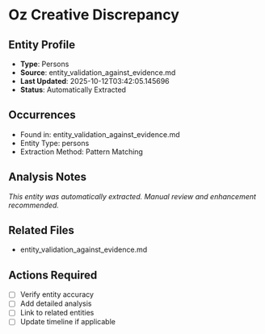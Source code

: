 # Oz Creative Discrepancy

## Entity Profile
- **Type**: Persons
- **Source**: entity_validation_against_evidence.md
- **Last Updated**: 2025-10-12T03:42:05.145696
- **Status**: Automatically Extracted

## Occurrences
- Found in: entity_validation_against_evidence.md
- Entity Type: persons
- Extraction Method: Pattern Matching

## Analysis Notes
*This entity was automatically extracted. Manual review and enhancement recommended.*

## Related Files
- entity_validation_against_evidence.md

## Actions Required
- [ ] Verify entity accuracy
- [ ] Add detailed analysis
- [ ] Link to related entities
- [ ] Update timeline if applicable
